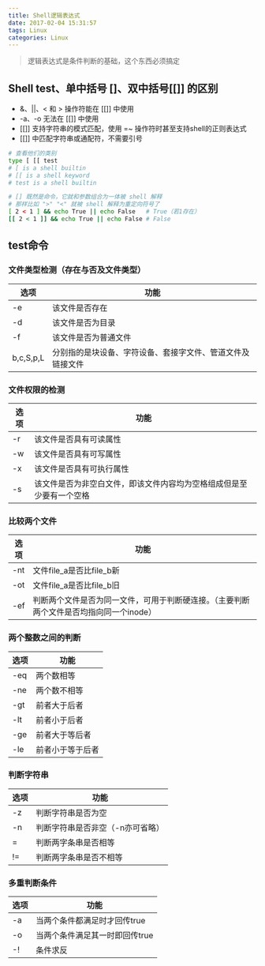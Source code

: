 ```yaml
---
title: Shell逻辑表达式
date: 2017-02-04 15:31:57
tags: Linux
categories: Linux
---
```


> 逻辑表达式是条件判断的基础，这个东西必须搞定
<!-- more -->

## Shell test、单中括号 []、双中括号[[]] 的区别
- &、||、< 和 > 操作符能在 [[]] 中使用
- -a、-o 无法在 [[]] 中使用
- [[]] 支持字符串的模式匹配，使用 =~ 操作符时甚至支持shell的正则表达式
- [[]] 中匹配字符串或通配符，不需要引号

```bash
# 查看他们的类别
type [ [[ test
# [ is a shell builtin
# [[ is a shell keyword
# test is a shell builtin

# [] 既然是命令，它就和参数组合为一体被 shell 解释
# 那样比如 ">" "<" 就被 shell 解释为重定向符号了
[ 2 < 1 ] && echo True || echo False   # True（若1存在）
[[ 2 < 1 ]] && echo True || echo False # False
```

## test命令
### 文件类型检测（存在与否及文件类型）
选项 | 功能
---------------|-----------------------------------------------
-e | 该文件是否存在
-d | 该文件是否为目录
-f | 该文件是否为普通文件
b,c,S,p,L | 分别指的是块设备、字符设备、套接字文件、管道文件及链接文件

### 文件权限的检测
选项 | 功能
----|-----------------------------------------------
-r | 该文件是否具有可读属性
-w | 该文件是否具有可写属性
-x | 该文件是否具有可执行属性
-s | 该文件是否为非空白文件，即该文件内容均为空格组成但是至少要有一个空格

### 比较两个文件
选项 | 功能
----|-----------------------------------------------
-nt | 文件file_a是否比file_b新
-ot | 文件file_a是否比file_b旧
-ef | 判断两个文件是否为同一文件，可用于判断硬连接。（主要判断两个文件是否均指向同一个inode）

### 两个整数之间的判断
选项 | 功能
----|-----------------------------------------------
-eq | 两个数相等
-ne | 两个数不相等
-gt | 前者大于后者
-lt | 前者小于后者
-ge | 前者大于等后者
-le | 前者小于等于后者

### 判断字符串
选项 | 功能
----|-----------------------------------------------
-z | 判断字符串是否为空
-n | 判断字符串是否非空（-n亦可省略）
= | 判断两字条串是否相等
!= | 判断两字条串是否不相等

### 多重判断条件
选项 | 功能
----|-----------------------------------------------
-a | 当两个条件都满足时才回传true
-o | 当两个条件满足其一时即回传true
-! | 条件求反